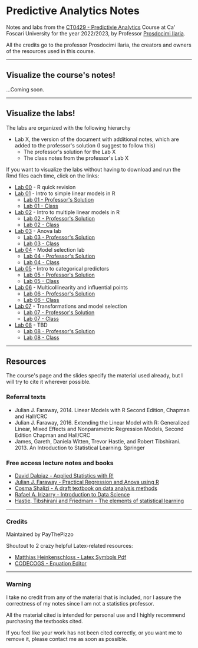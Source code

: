 # Predictive Analytics Notes
Notes and labs from the [CT0429 - Predictivie Analytics](https://www.unive.it/data/course/339919/programma) Course at Ca' Foscari University for the year 2022/2023, by Professor [Prosdocimi Ilaria](https://www.unive.it/data/people/19166744).

All the credits go to the professor Prosdocimi Ilaria, the creators and owners of the resources used in this course.

---
## Visualize the course's notes!
...Coming soon.


---
## Visualize the labs!
The labs are organized with the following hierarchy
* Lab X, the version of the document with additional notes, which are added to the professor's solution (I suggest to follow this)
  * The professor's solution for the Lab X
  * The class notes from the professor's Lab X

If you want to visualize the labs without having to download and run the Rmd files each time, click on the links:
* [Lab 00](https://htmlpreview.github.io/?https://github.com/PayThePizzo/Predictive-Analysis-Notes/blob/main/Labs/lab00/lab00.html) - R quick revision
* [Lab 01](https://htmlpreview.github.io/?https://github.com/PayThePizzo/Predictive-Analysis-Notes/blob/main/Labs/lab01/lab01.html) - Intro to simple linear models in R
  * [Lab 01 - Professor's Solution](https://htmlpreview.github.io/?https://github.com/PayThePizzo/Predictive-Analysis-Notes/blob/main/Labs/lab01/lab01_sol.html)
  * [Lab 01 - Class](https://htmlpreview.github.io/?https://github.com/PayThePizzo/Predictive-Analysis-Notes/blob/main/Labs/lab01/lab01_class.html)
* [Lab 02](https://htmlpreview.github.io/?https://github.com/PayThePizzo/Predictive-Analysis-Notes/blob/main/Labs/lab02/lab02.html) - Intro to multiple linear models in R
  * [Lab 02 - Professor's Solution](https://htmlpreview.github.io/?https://github.com/PayThePizzo/Predictive-Analysis-Notes/blob/main/Labs/lab02/lab02_sol.html)
  * [Lab 02 - Class](https://htmlpreview.github.io/?https://github.com/PayThePizzo/Predictive-Analysis-Notes/blob/main/Labs/lab02/lab02_class.html)
* [Lab 03](https://htmlpreview.github.io/?https://github.com/PayThePizzo/Predictive-Analysis-Notes/blob/main/Labs/lab03/lab03.html) - Anova lab
  * [Lab 03 - Professor's Solution](https://htmlpreview.github.io/?https://github.com/PayThePizzo/Predictive-Analysis-Notes/blob/main/Labs/lab03/lab03_sol.html)
  * [Lab 03 - Class](https://htmlpreview.github.io/?https://github.com/PayThePizzo/Predictive-Analysis-Notes/blob/main/Labs/lab03/lab03_class.html)
* [Lab 04](https://htmlpreview.github.io/?https://github.com/PayThePizzo/Predictive-Analysis-Notes/blob/main/Labs/lab04/lab04.html) - Model selection lab
  * [Lab 04 - Professor's Solution](https://htmlpreview.github.io/?https://github.com/PayThePizzo/Predictive-Analysis-Notes/blob/main/Labs/lab04/lab04_sol.html)
  * [Lab 04 - Class](https://htmlpreview.github.io/?https://github.com/PayThePizzo/Predictive-Analysis-Notes/blob/main/Labs/lab04/lab04_class.html)
* [Lab 05](https://htmlpreview.github.io/?https://github.com/PayThePizzo/Predictive-Analysis-Notes/blob/main/Labs/lab05/lab05.html) - Intro to categorical predictors
  * [Lab 05 - Professor's Solution](https://htmlpreview.github.io/?https://github.com/PayThePizzo/Predictive-Analysis-Notes/blob/main/Labs/lab05/lab05_sol.html)
  * [Lab 05 - Class](https://htmlpreview.github.io/?https://github.com/PayThePizzo/Predictive-Analysis-Notes/blob/main/Labs/lab05/lab05_class.html)
* [Lab 06](https://htmlpreview.github.io/?https://github.com/PayThePizzo/Predictive-Analysis-Notes/blob/main/Labs/lab06/lab06.html) - Multicollinearity and influential points
  * [Lab 06 - Professor's Solution](https://htmlpreview.github.io/?https://github.com/PayThePizzo/Predictive-Analysis-Notes/blob/main/Labs/lab06/lab06_sol.html)
  * [Lab 06 - Class](https://htmlpreview.github.io/?https://github.com/PayThePizzo/Predictive-Analysis-Notes/blob/main/Labs/lab06/lab06_class.html)
* [Lab 07](https://htmlpreview.github.io/?https://github.com/PayThePizzo/Predictive-Analysis-Notes/blob/main/Labs/lab07/lab07.html) - Transformations and model selection
  * [Lab 07 - Professor's Solution](https://htmlpreview.github.io/?https://github.com/PayThePizzo/Predictive-Analysis-Notes/blob/main/Labs/lab07/lab07_sol.html)
  * [Lab 07 - Class](https://htmlpreview.github.io/?https://github.com/PayThePizzo/Predictive-Analysis-Notes/blob/main/Labs/lab07/lab07_class.html)
* [Lab 08](https://htmlpreview.github.io/?https://github.com/PayThePizzo/Predictive-Analysis-Notes/blob/main/Labs/lab08/lab08.html) - TBD
  * [Lab 08 - Professor's Solution](https://htmlpreview.github.io/?https://github.com/PayThePizzo/Predictive-Analysis-Notes/blob/main/Labs/lab08/lab08_sol.html)
  * [Lab 08 - Class](https://htmlpreview.github.io/?https://github.com/PayThePizzo/Predictive-Analysis-Notes/blob/main/Labs/lab08/lab08_class.html)
---
## Resources 
The course's page and the slides specify the material used already, but I will try to cite it wherever possible.

### Referral texts
* Julian J. Faraway, 2014. Linear Models with R Second Edition, Chapman and Hall/CRC
* Julian J. Faraway, 2016. Extending the Linear Model with R: Generalized Linear, Mixed Effects and Nonparametric Regression Models, Second Edition Chapman and Hall/CRC
* James, Gareth, Daniela Witten, Trevor Hastie, and Robert Tibshirani. 2013. An Introduction to Statistical Learning. Springer

### Free access lecture notes and books
* [David Dalpiaz - Applied Statistics with R!](https://book.stat420.org/)
* [Julian J. Faraway - Practical Regression and Anova using R](https://cran.r-project.org/doc/contrib/Faraway-PRA.pdf)
* [Cosma Shalizi - A draft textbook on data analysis methods](https://www.stat.cmu.edu/~cshalizi/ADAfaEPoV/)
* [Rafael A. Irizarry - Introduction to Data Science](http://rafalab.dfci.harvard.edu/dsbook/)
* [Hastie, Tibshirani and Friedmam - The elements of statistical learning](https://hastie.su.domains/ElemStatLearn/download.html)

---
### Credits
Maintained by PayThePizzo

Shoutout to 2 crazy helpful Latex-related resources:
* [Matthias Heinkenschloss - Latex Symbols Pdf](https://www.cmor-faculty.rice.edu/~heinken/latex/symbols.pdf)
* [CODECOGS - Equation Editor](https://latex.codecogs.com/eqneditor/editor.php)

---
### Warning
I take no credit from any of the material that is included, nor I assure the correctness of my notes since I am not a statistics professor. 

All the material cited is intended for personal use and I highly recommend purchasing 
the textbooks cited.

If you feel like your work has not been cited correctly, or you want me to remove it, please contact me as soon as possible.